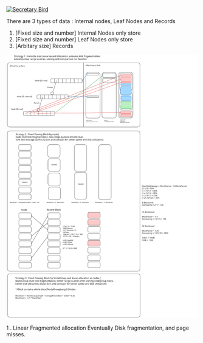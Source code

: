 [![Secretary Bird](https://img.youtube.com/vi/difrBNjGwLo/maxresdefault.jpg)](https://www.youtube.com/watch?v=difrBNjGwLo)

There are 3 types of data : Internal nodes, Leaf Nodes and Records

1. [Fixed size and number] Internal Nodes only store
2. [Fixed size and number] Leaf Nodes only store
3. [Arbitary size] Records

![Strategy](./docs/btree.excalidraw.svg)

1 . Linear Fragmented allocation Eventually Disk fragmentation, and page misses.
